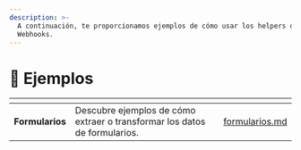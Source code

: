 ```yaml
---
description: >-
  A continuación, te proporcionamos ejemplos de cómo usar los helpers de
  Webhooks.
---
```


# 🫱 Ejemplos



<table data-view="cards"><thead><tr><th></th><th></th><th></th><th data-hidden data-card-target data-type="content-ref"></th></tr></thead><tbody><tr><td><strong>Formularios</strong></td><td>Descubre ejemplos de cómo extraer o transformar los datos de formularios.</td><td></td><td><a href="formularios.md">formularios.md</a></td></tr></tbody></table>
